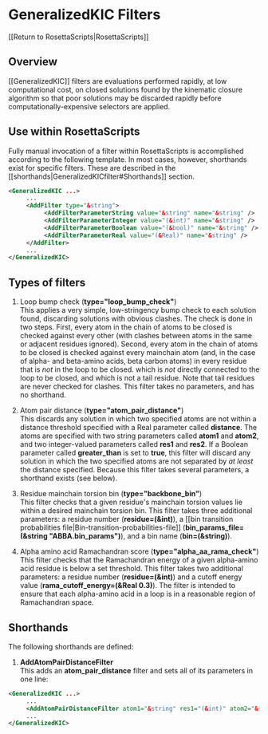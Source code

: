 # GeneralizedKIC Filters

[[Return to RosettaScripts|RosettaScripts]]

## Overview
[[GeneralizedKIC]] filters are evaluations performed rapidly, at low computational cost, on closed solutions found by the kinematic closure algorithm so that poor solutions may be discarded rapidly before computationally-expensive selectors are applied.

## Use within RosettaScripts
Fully manual invocation of a filter within RosettaScripts is accomplished according to the following template.  In most cases, however, shorthands exist for specific filters.  These are described in the [[shorthands|GeneralizedKICfilter#Shorthands]] section.

```xml
<GeneralizedKIC ...>
     ...
     <AddFilter type="&string">
          <AddFilterParameterString value="&string" name="&string" />
          <AddFilterParameterInteger value="(&int)" name="&string" />
          <AddFilterParameterBoolean value="(&bool)" name="&string" />
          <AddFilterParameterReal value="(&Real)" name="&string" />
     </AddFilter>
     ...
</GeneralizedKIC>
```

## Types of filters

1.  Loop bump check (**type="loop_bump_check"**)<br/>This applies a very simple, low-stringency bump check to each solution found, discarding solutions with obvious clashes.  The check is done in two steps.  First, every atom in the chain of atoms to be closed is checked against every other (with clashes between atoms in the same or adjacent residues ignored).  Second, every atom in the chain of atoms to be closed is checked against every mainchain atom (and, in the case of alpha- and beta-amino acids, beta carbon atoms) in every residue that is _not_ in the loop to be closed. which is _not_ directly connected to the loop to be closed, and which is not a tail residue.  Note that tail residues are never checked for clashes.  This filter takes no parameters, and has no shorthand.

2.  Atom pair distance (**type="atom_pair_distance"**)<br/>This discards any solution in which two specified atoms are not within a distance threshold specified with a Real parameter called **distance**.  The atoms are specified with two string parameters called **atom1** and **atom2**, and two integer-valued parameters called **res1** and **res2**.  If a Boolean parameter called **greater_than** is set to **true**, this filter will discard any solution in which the two specified atoms are not separated by _at least_ the distance specified.  Because this filter takes several parameters, a shorthand exists (see below).

3.  Residue mainchain torsion bin (**type="backbone_bin"**)<br/>This filter checks that a given residue's mainchain torsion values lie within a desired mainchain torsion bin.  This filter takes three additional parameters: a residue number (**residue=(&int)**), a [[bin transition probabilities file|Bin-transition-probabilities-file]] (**bin_params_file=(&string "ABBA.bin_params")**), and a bin name (**bin=(&string)**).

4.  Alpha amino acid Ramachandran score (**type="alpha_aa_rama_check"**)<br/>This filter checks that the Ramachandran energy of a given alpha-amino acid residue is below a set threshold.  This filter takes two additional parameters: a residue number (**residue=(&int)**) and a cutoff energy value (**rama_cutoff_energy=(&Real 0.3)**).  The filter is intended to ensure that each alpha-amino acid in a loop is in a reasonable region of Ramachandran space.

## Shorthands

The following shorthands are defined:

1.  **AddAtomPairDistanceFilter**<br/>This adds an **atom_pair_distance** filter and sets all of its parameters in one line:
```xml
<GeneralizedKIC ...>
     ...
     <AddAtomPairDistanceFilter atom1="&string" res1="(&int)" atom2="&string" res2="(&int)" distance="(&Real)" greater_than="(false &bool)"/>
     ...
</GeneralizedKIC>
```
